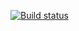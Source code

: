 [![Build status](https://ci.appveyor.com/api/projects/status/wdfcct8bmdyqnurp/branch/master?svg=true)](https://ci.appveyor.com/project/Amid1987/pageobjects/branch/master)